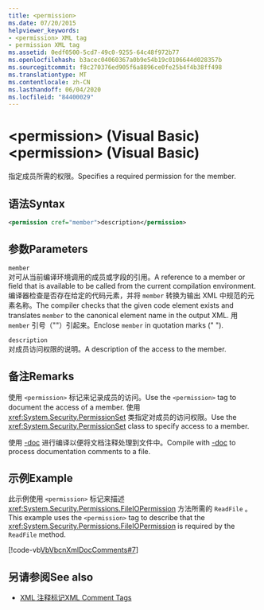 ```yaml
---
title: <permission>
ms.date: 07/20/2015
helpviewer_keywords:
- <permission> XML tag
- permission XML tag
ms.assetid: 0edf0500-5cd7-49c0-9255-64c48f972b77
ms.openlocfilehash: b3acec04060367a0b9e54b19c0106644d028357b
ms.sourcegitcommit: f8c270376ed905f6a8896ce0fe25b4f4b38ff498
ms.translationtype: MT
ms.contentlocale: zh-CN
ms.lasthandoff: 06/04/2020
ms.locfileid: "84400029"
---
```

# <a name="permission-visual-basic"></a><span data-ttu-id="158de-101">\<permission> (Visual Basic)</span><span class="sxs-lookup"><span data-stu-id="158de-101">\<permission> (Visual Basic)</span></span>
<span data-ttu-id="158de-102">指定成员所需的权限。</span><span class="sxs-lookup"><span data-stu-id="158de-102">Specifies a required permission for the member.</span></span>  
  
## <a name="syntax"></a><span data-ttu-id="158de-103">语法</span><span class="sxs-lookup"><span data-stu-id="158de-103">Syntax</span></span>  
  
```xml  
<permission cref="member">description</permission>  
```  
  
## <a name="parameters"></a><span data-ttu-id="158de-104">参数</span><span class="sxs-lookup"><span data-stu-id="158de-104">Parameters</span></span>  
 `member`  
 <span data-ttu-id="158de-105">对可从当前编译环境调用的成员或字段的引用。</span><span class="sxs-lookup"><span data-stu-id="158de-105">A reference to a member or field that is available to be called from the current compilation environment.</span></span> <span data-ttu-id="158de-106">编译器检查是否存在给定的代码元素，并将 `member` 转换为输出 XML 中规范的元素名称。</span><span class="sxs-lookup"><span data-stu-id="158de-106">The compiler checks that the given code element exists and translates `member` to the canonical element name in the output XML.</span></span> <span data-ttu-id="158de-107">用 `member` 引号（""）引起来。</span><span class="sxs-lookup"><span data-stu-id="158de-107">Enclose `member` in quotation marks (" ").</span></span>  
  
 `description`  
 <span data-ttu-id="158de-108">对成员访问权限的说明。</span><span class="sxs-lookup"><span data-stu-id="158de-108">A description of the access to the member.</span></span>  
  
## <a name="remarks"></a><span data-ttu-id="158de-109">备注</span><span class="sxs-lookup"><span data-stu-id="158de-109">Remarks</span></span>  
 <span data-ttu-id="158de-110">使用 `<permission>` 标记来记录成员的访问。</span><span class="sxs-lookup"><span data-stu-id="158de-110">Use the `<permission>` tag to document the access of a member.</span></span> <span data-ttu-id="158de-111">使用 <xref:System.Security.PermissionSet> 类指定对成员的访问权限。</span><span class="sxs-lookup"><span data-stu-id="158de-111">Use the <xref:System.Security.PermissionSet> class to specify access to a member.</span></span>  
  
 <span data-ttu-id="158de-112">使用 [-doc](../../reference/command-line-compiler/doc.md) 进行编译以便将文档注释处理到文件中。</span><span class="sxs-lookup"><span data-stu-id="158de-112">Compile with [-doc](../../reference/command-line-compiler/doc.md) to process documentation comments to a file.</span></span>  
  
## <a name="example"></a><span data-ttu-id="158de-113">示例</span><span class="sxs-lookup"><span data-stu-id="158de-113">Example</span></span>  
 <span data-ttu-id="158de-114">此示例使用 `<permission>` 标记来描述 <xref:System.Security.Permissions.FileIOPermission> 方法所需的 `ReadFile` 。</span><span class="sxs-lookup"><span data-stu-id="158de-114">This example uses the `<permission>` tag to describe that the <xref:System.Security.Permissions.FileIOPermission> is required by the `ReadFile` method.</span></span>  
  
 [!code-vb[VbVbcnXmlDocComments#7](~/samples/snippets/visualbasic/VS_Snippets_VBCSharp/VbVbcnXmlDocComments/VB/Class1.vb#7)]  
  
## <a name="see-also"></a><span data-ttu-id="158de-115">另请参阅</span><span class="sxs-lookup"><span data-stu-id="158de-115">See also</span></span>

- [<span data-ttu-id="158de-116">XML 注释标记</span><span class="sxs-lookup"><span data-stu-id="158de-116">XML Comment Tags</span></span>](index.md)
